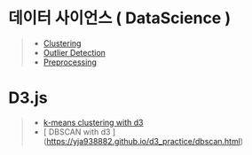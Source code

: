 # 데이터 사이언스 ( DataScience )
> * [ Clustering ](https://yja938882.github.io/data_science/clustering)
> * [ Outlier Detection ](https://github.com/yja938882/yja938882.github.io/blob/master/data_science/outlierdetection.md)
> * [ Preprocessing ](https://yja938882.github.io/data_science/preprocessing)
  
# D3.js
> * [ k-means clustering with d3 ](https://yja938882.github.io/d3_practice/k_means.html)
> * [ DBSCAN with d3 ] (https://yja938882.github.io/d3_practice/dbscan.html)
